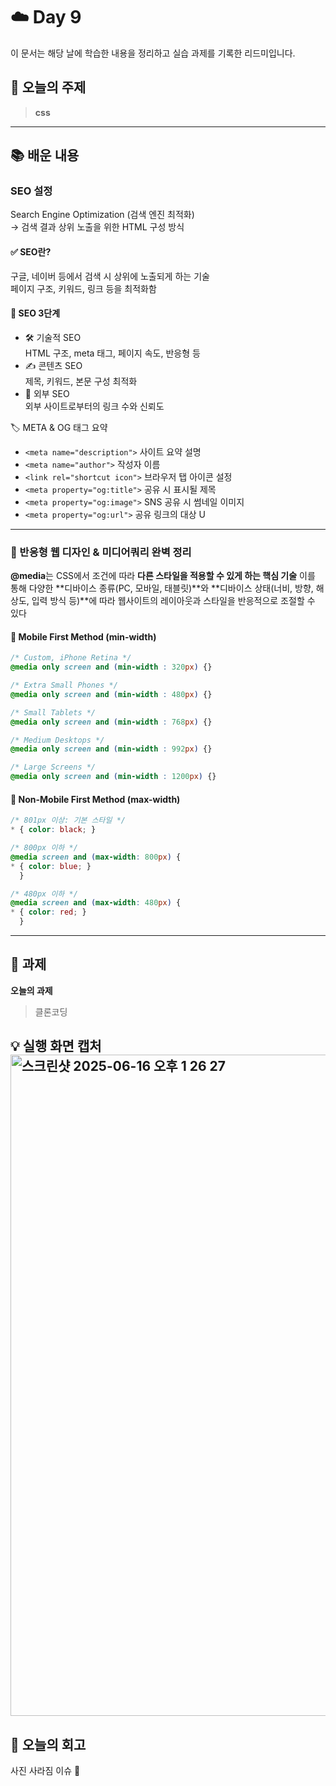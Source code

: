 # ☁️ Day 9
이 문서는 해당 날에 학습한 내용을 정리하고 실습 과제를 기록한 리드미입니다.

## 🔖 오늘의 주제
> **css**

---

## 📚 배운 내용

### SEO 설정
Search Engine Optimization (검색 엔진 최적화)  
→ 검색 결과 상위 노출을 위한 HTML 구성 방식  
#### ✅ SEO란?   
구글, 네이버 등에서 검색 시 상위에 노출되게 하는 기술   
페이지 구조, 키워드, 링크 등을 최적화함  
#### 🔧 SEO 3단계 
- 🛠 기술적 SEO  
HTML 구조, meta 태그, 페이지 속도, 반응형 등  
- ✍ 콘텐츠 SEO   
제목, 키워드, 본문 구성 최적화  
- 🔗 외부 SEO  
외부 사이트로부터의 링크 수와 신뢰도  

🏷 META & OG 태그 요약
- `<meta name="description">` 사이트 요약 설명
- `<meta name="author">` 작성자 이름
- `<link rel="shortcut icon">` 브라우저 탭 아이콘 설정
- `<meta property="og:title">` 공유 시 표시될 제목
- `<meta property="og:image">` SNS 공유 시 썸네일 이미지
- `<meta property="og:url">` 공유 링크의 대상 U

---

### 📱 반응형 웹 디자인 & 미디어쿼리 완벽 정리
**@media**는 CSS에서 조건에 따라 **다른 스타일을 적용할 수 있게 하는 핵심 기술**
이를 통해 다양한 **디바이스 종류(PC, 모바일, 태블릿)**와 **디바이스 상태(너비, 방향, 해상도, 입력 방식 등)**에 따라 웹사이트의 레이아웃과 스타일을 반응적으로 조절할 수 있다

#### 📐 Mobile First Method (min-width)
```css
/* Custom, iPhone Retina */
@media only screen and (min-width : 320px) {}

/* Extra Small Phones */
@media only screen and (min-width : 480px) {}

/* Small Tablets */
@media only screen and (min-width : 768px) {}

/* Medium Desktops */
@media only screen and (min-width : 992px) {}

/* Large Screens */
@media only screen and (min-width : 1200px) {}
```
#### 🔁 Non-Mobile First Method (max-width)
```css
/* 801px 이상: 기본 스타일 */
* { color: black; }

/* 800px 이하 */
@media screen and (max-width: 800px) {
* { color: blue; }
  }

/* 480px 이하 */
@media screen and (max-width: 480px) {
* { color: red; }
  }
```
---

## 📝 과제

**오늘의 과제**
> 클론코딩

💡 **실행 화면 캡처**  
<img width="1058" alt="스크린샷 2025-06-16 오후 1 26 27" src="https://github.com/user-attachments/assets/44cd4235-9e75-4957-871c-4e502e1436ba" />
---

## 💭 오늘의 회고
사진 사라짐 이슈 🥲
